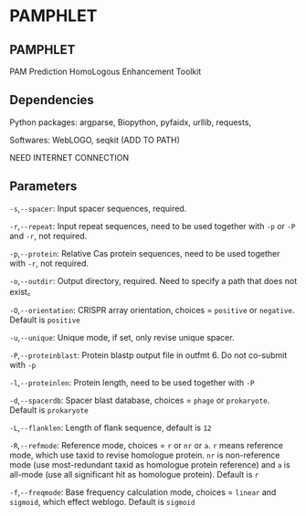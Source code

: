 # PAMPHLET

## PAMPHLET

PAM Prediction HomoLogous Enhancement Toolkit

## Dependencies

Python packages:  argparse, Biopython, pyfaidx, urllib, requests, 

Softwares: WebLOGO, seqkit (ADD TO PATH)

NEED INTERNET CONNECTION

## Parameters

`-s`,`--spacer`: Input spacer sequences, required.

`-r`,`--repeat`: Input repeat sequences, need to be used together with `-p` or `-P` and `-r`, not required.

`-p`,`--protein`: Relative Cas protein sequences, need to be used together with `-r`, not required.

`-o`,`--outdir`: Output directory, required. Need to specify a path that does not exist。

`-O`,`--orientation`: CRISPR array orientation, choices = `positive` or `negative`. Default is `positive`

`-u`,`--unique`: Unique mode, if set, only revise unique spacer.

`-P`,`--proteinblast`: Protein blastp output file in outfmt 6. Do not co-submit with `-p`

`-l`,`--proteinlen`: Protein length, need to be used together with `-P`

`-d`,`--spacerdb`: Spacer blast database, choices = `phage` or `prokaryote`. Default is `prokaryote`

`-L`,`--flanklen`: Length of flank sequence, default is `12`

`-R`,`--refmode`: Reference mode, choices = `r` or `nr` or `a`.  `r`  means reference mode, which use taxid to revise homologue protein. `nr` is non-reference mode (use most-redundant taxid as homologue protein reference) and `a` is all-mode (use all significant hit as homologue protein). Default is `r`

`-f`,`--freqmode`: Base frequency calculation mode, choices = `linear` and `sigmoid`, which effect weblogo. Default is `sigmoid`
